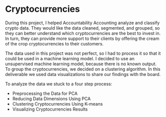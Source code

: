 # Cryptocurrencies

During this project, I helped Accountability Accounting analyze and classify crypto data. They would like the data cleaned, segmented, and grouped, so they can better understand which cryptocurrencies are the best to invest in. In turn, they can provide more support to their clients by offering the cream of the crop cryptocurrencies to their customers.

The data used in this project was not perfect, so I had to process it so that it could be used in a machine learning model. I decided to use an unsupervised machine learning model, because there is no known output. To group the cryptocurrencies, we decided on a clustering algorithm. In this deliverable we used data visualizations to share our findings with the board.

To analyze the data we stuck to a four step process:
- Preprocessing the Data for PCA
- Reducing Data Dimensions Using PCA
- Clustering Cryptocurrencies Using K-means
- Visualizing Cryptocurrencies Results
